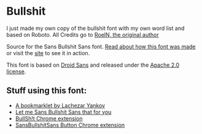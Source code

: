 #  Bullshit

I just made my own copy of the bullshit font with my own word list and based on Roboto. All Credits go to [RoelN, the original author](https://github.com/RoelN/SansBullshitSans)

Source for the Sans Bullshit Sans font. [Read about how this font was made](http://pixelambacht.nl/2015/sans-bullshit-sans/) or visit the [site](http://www.sansbullshitsans.com/) to see it in action.

This font is based on [Droid Sans](http://www.fontsquirrel.com/fonts/droid-sans) and released under the [Apache 2.0 license](http://www.apache.org/licenses/LICENSE-2.0).

## Stuff using this font:

- [A bookmarklet by Lachezar Yankov](http://dailyffs.com/sansbullshitsans/)
- [Let me Sans Bullshit Sans that for you](http://lmsbstfy.herokuapp.com/)
- [BullSh!t Chrome extension](https://chrome.google.com/webstore/detail/bullsht/gnhiijlfmlhndfhmkeagmalmpmjjpceh)
- [SansBullshitSans Button Chrome extension](https://chrome.google.com/webstore/detail/sansbullshitsans-button/bpbliabakhdhdfbmdchkfinepomhnmbl)
